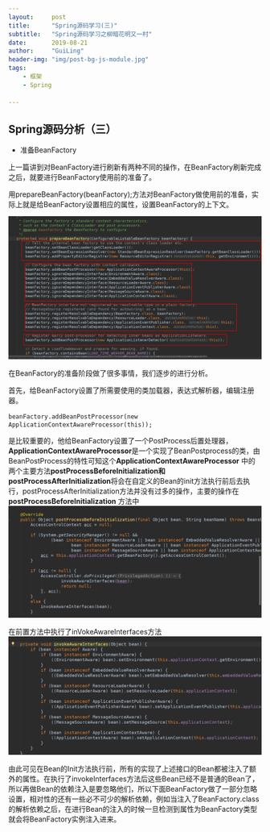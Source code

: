 ```yaml
---
layout:     post
title:      "Spring源码学习(三)"
subtitle:   "Spring源码学习之柳暗花明又一村"
date:       2019-08-21
author:     "GuiLing"
header-img: "img/post-bg-js-module.jpg"
tags:
    - 框架
    - Spring

---
```


## Spring源码分析（三）

- 准备BeanFactory

上一篇讲到对BeanFactory进行刷新有两种不同的操作，在BeanFactory刷新完成之后，就要进行BeanFactory使用前的准备了。

用prepareBeanFactory(beanFactory);方法对BeanFactory做使用前的准备，实际上就是给BeanFactory设置相应的属性，设置BeanFactory的上下文。

![img](\img\spring\2018\12\7nndu91d6cgsrpdpgdh068u1fl.png)

在BeanFactory的准备阶段做了很多事情，我们逐步的进行分析。

首先，给BeanFactory设置了所需要使用的类加载器，表达式解析器，编辑注册器。

```
beanFactory.addBeanPostProcessor(new ApplicationContextAwareProcessor(this));
```

是比较重要的，他给BeanFactory设置了一个PostProcess后置处理器，**ApplicationContextAwareProcessor**是一个实现了BeanPostprocess的类，由BeanPostProcess的特性可知这个**ApplicationContextAwareProcessor** 中的两个主要方法**postProcessBeforeInitialization和postProcessAfterInitialization**将会在自定义的Bean的init方法执行前后去执行，postProcessAfterInitialization方法并没有过多的操作，主要的操作在 **postProcessBeforeInitialization** 方法中![img](\img\spring\2018\12\7ur95mi9t6g5cput1nguhs8abp.png)

在前置方法中执行了inVokeAwareInterfaces方法![img](\img\spring\2018\12\1tjvu1ukjchu2pum2kdk10e71s.png)

由此可见在Bean的Init方法执行前，所有的实现了上述接口的Bean都被注入了额外的属性。在执行了invokeInterfaces方法后这些Bean已经不是普通的Bean了，所以再做Bean的依赖注入是要忽略他们，所以下面BeanFactory做了一部分忽略设置，相对性的还有一些必不可少的解析依赖，例如当注入了BeanFactory.class的解析依赖之后，在进行Bean的注入的时候一旦检测到属性为BeanFactory类型就会将BeanFactory实例注入进来。